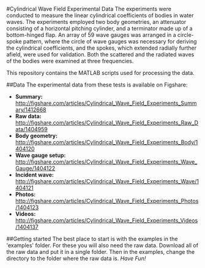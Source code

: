 #Cylindrical Wave Field Experimental Data
The experiments were conducted to measure the linear cylindrical coefficients of bodies in water waves. The experiments employed two body geometries, an attenuator consisting of a horizontal pitching cylinder, and a terminator made up of a bottom-hinged flap. An array of 59 wave gauges was arranged in a circle-spoke pattern, where the circle of wave gauges was necessary for deriving the cylindrical coefficients, and the spokes, which extended radially further afield, were used for validation. Both the scattered and the radiated waves of the bodies were examined at three frequencies.

This repository contains the MATLAB scripts used for processing the data.

##Data
The experimental data from these tests is available on Figshare:

* **Summary:**  http://figshare.com/articles/Cylindrical_Wave_Field_Experiments_Summary/1412668
* **Raw data:** http://figshare.com/articles/Cylindrical_Wave_Field_Experiments_Raw_Data/1404959
* **Body geometry:** http://figshare.com/articles/Cylindrical_Wave_Field_Experiments_Body/1404120
* **Wave gauge setup:** http://figshare.com/articles/Cylindrical_Wave_Field_Experiments_Wave_Gauge/1404122
* **Incident wave:** http://figshare.com/articles/Cylindrical_Wave_Field_Experiments_Wave/1404121
* **Photos:** http://figshare.com/articles/Cylindrical_Wave_Field_Experiments_Photos/1404123
* **Videos:** http://figshare.com/articles/Cylindrical_Wave_Field_Experiments_Videos/1404137

##Getting started
The best place to start is with the examples in the 'examples' folder. For these you will also need the raw data. Download all of the raw data and put it in a single folder. Then in the examples, change the directory to the folder where the raw data is.  *Have Fun!*

